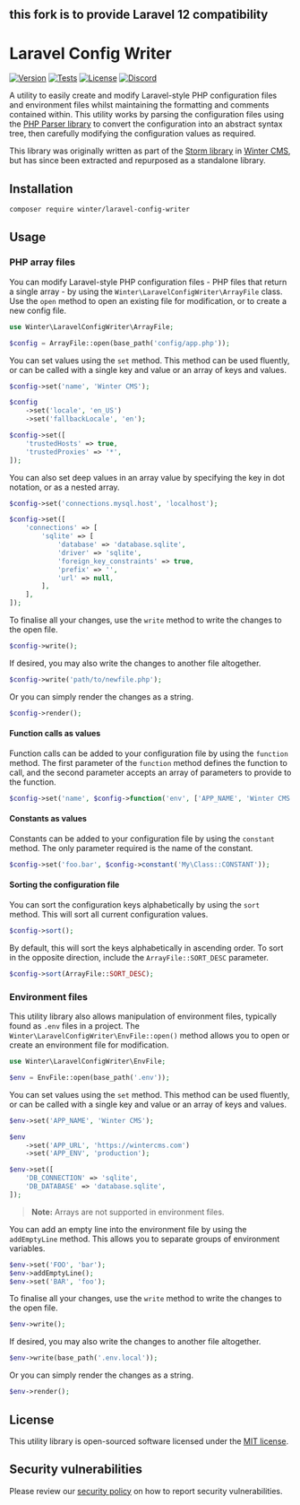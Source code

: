 ## this fork is to provide Laravel 12 compatibility

# Laravel Config Writer

[![Version](https://img.shields.io/github/v/release/wintercms/laravel-config-writer?sort=semver&style=flat-square)](https://github.com/wintercms/laravel-config-writer/releases)
[![Tests](https://img.shields.io/github/actions/workflow/status/wintercms/laravel-config-writer/tests.yaml?&label=tests&style=flat-square)](https://github.com/wintercms/laravel-config-writer/actions)
[![License](https://img.shields.io/github/license/wintercms/laravel-config-writer?label=open%20source&style=flat-square)](https://packagist.org/packages/winter/laravel-config-writer)
[![Discord](https://img.shields.io/discord/816852513684193281?label=discord&style=flat-square)](https://discord.gg/D5MFSPH6Ux)

A utility to easily create and modify Laravel-style PHP configuration files and environment files whilst maintaining the formatting and comments contained within. This utility works by parsing the configuration files using the [PHP Parser library](https://github.com/nikic/php-parser) to convert the configuration into an abstract syntax tree, then carefully modifying the configuration values as required.

This library was originally written as part of the [Storm library](https://github.com/wintercms/storm) in [Winter CMS](https://wintercms.com), but has since been extracted and repurposed as a standalone library.

## Installation

```
composer require winter/laravel-config-writer
```

## Usage

### PHP array files

You can modify Laravel-style PHP configuration files - PHP files that return a single array - by using the `Winter\LaravelConfigWriter\ArrayFile` class. Use the `open` method to open an existing file for modification, or to create a new config file.

```php
use Winter\LaravelConfigWriter\ArrayFile;

$config = ArrayFile::open(base_path('config/app.php'));
```

You can set values using the `set` method. This method can be used fluently, or can be called with a single key and value or an array of keys and values.

```php
$config->set('name', 'Winter CMS');

$config
    ->set('locale', 'en_US')
    ->set('fallbackLocale', 'en');

$config->set([
    'trustedHosts' => true,
    'trustedProxies' => '*',
]);
```

You can also set deep values in an array value by specifying the key in dot notation, or as a nested array.

```php
$config->set('connections.mysql.host', 'localhost');

$config->set([
    'connections' => [
        'sqlite' => [
            'database' => 'database.sqlite',
            'driver' => 'sqlite',
            'foreign_key_constraints' => true,
            'prefix' => '',
            'url' => null,
        ],
    ],
]);
```

To finalise all your changes, use the `write` method to write the changes to the open file.

```php
$config->write();
```

If desired, you may also write the changes to another file altogether.

```php
$config->write('path/to/newfile.php');
```

Or you can simply render the changes as a string.

```php
$config->render();
```

#### Function calls as values

Function calls can be added to your configuration file by using the `function` method. The first parameter of the `function` method defines the function to call, and the second parameter accepts an array of parameters to provide to the function.

```php
$config->set('name', $config->function('env', ['APP_NAME', 'Winter CMS']));
```

#### Constants as values

Constants can be added to your configuration file by using the `constant` method. The only parameter required is the name of the constant.

```php
$config->set('foo.bar', $config->constant('My\Class::CONSTANT'));
```

#### Sorting the configuration file

You can sort the configuration keys alphabetically by using the `sort` method. This will sort all current configuration values.

```php
$config->sort();
```

By default, this will sort the keys alphabetically in ascending order. To sort in the opposite direction, include the `ArrayFile::SORT_DESC` parameter.

```php
$config->sort(ArrayFile::SORT_DESC);
```

### Environment files

This utility library also allows manipulation of environment files, typically found as `.env` files in a project. The `Winter\LaravelConfigWriter\EnvFile::open()` method allows you to open or create an environment file for modification.

```php
use Winter\LaravelConfigWriter\EnvFile;

$env = EnvFile::open(base_path('.env'));
```

You can set values using the `set` method. This method can be used fluently, or can be called with a single key and value or an array of keys and values.

```php
$env->set('APP_NAME', 'Winter CMS');

$env
    ->set('APP_URL', 'https://wintercms.com')
    ->set('APP_ENV', 'production');

$env->set([
    'DB_CONNECTION' => 'sqlite',
    'DB_DATABASE' => 'database.sqlite',
]);
```

> **Note:** Arrays are not supported in environment files.

You can add an empty line into the environment file by using the `addEmptyLine` method. This allows you to separate groups of environment variables.

```php
$env->set('FOO', 'bar');
$env->addEmptyLine();
$env->set('BAR', 'foo');
```

To finalise all your changes, use the `write` method to write the changes to the open file.

```php
$env->write();
```

If desired, you may also write the changes to another file altogether.

```php
$env->write(base_path('.env.local'));
```

Or you can simply render the changes as a string.

```php
$env->render();
```

## License

This utility library is open-sourced software licensed under the [MIT license](https://opensource.org/licenses/MIT).

## Security vulnerabilities

Please review our [security policy](https://github.com/wintercms/winter/security/policy) on how to report security vulnerabilities.
